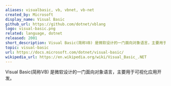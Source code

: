 ```yaml
---
aliases: visualbasic, vb, vbnet, vb-net
created_by: Microsoft
display_name: Visual Basic
github_url: https://github.com/dotnet/vblang
logo: visual-basic.png
related: language, dotnet
released: 2001
short_description: Visual Basic(简称VB) 是微软设计的一门面向对象语言，主要用于可视化用户界面应用开发。
topic: visual-basic
url: https://docs.microsoft.com/dotnet/visual-basic/
wikipedia_url: https://en.wikipedia.org/wiki/Visual_Basic_.NET
---
```

Visual Basic(简称VB) 是微软设计的一门面向对象语言，主要用于可视化应用开发。